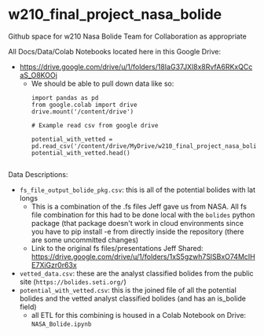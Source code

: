 # w210_final_project_nasa_bolide

Github space for w210 Nasa Bolide Team for Collaboration as appropriate

All Docs/Data/Colab Notebooks located here in this Google Drive:
- https://drive.google.com/drive/u/1/folders/18IaG37JXl8x8RvfA6RKxQCcaS_O8KOOj
  - We should be able to pull down data like so:
    ```
    import pandas as pd
    from google.colab import drive
    drive.mount('/content/drive')

    # Example read csv from google drive

    potential_with_vetted = pd.read_csv('/content/drive/MyDrive/w210_final_project_nasa_bolide/Data/potential_with_vetted.csv')
    potential_with_vetted.head()
    
   ```
   
Data Descriptions:
 - `fs_file_output_bolide_pkg.csv`: this is all of the potential bolides with lat longs
   - This is a combination of the .fs files Jeff gave us from NASA. All fs file combination for this had to be done local with the `bolides` python package (that package doesn't work in cloud environments since you have to pip install -e from directly inside the repository (there are some uncommitted changes)
   - Link to the original fs files/presentations Jeff Shared: https://drive.google.com/drive/u/1/folders/1xS5gzwh7SlSBxO74McIHE7XiGzr0r63x
 - `vetted_data.csv`: these are the analyst classified bolides from the public site (`https://bolides.seti.org/`)
 - `potential_with_vetted.csv`: this is the joined file of all the potential bolides and the vetted analyst classified bolides (and has an is_bolide field)
   - all ETL for this combining is housed in a Colab Notebook on Drive: `NASA_Bolide.ipynb`
